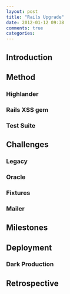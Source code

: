 ```yaml
---
layout: post
title: "Rails Upgrade"
date: 2012-01-12 09:38
comments: true
categories: 
---
```


Introduction
------------

Method
------------
### Highlander
### Rails XSS gem
### Test Suite

Challenges
------------
### Legacy
### Oracle
### Fixtures
### Mailer

Milestones
------------

Deployment
------------
### Dark Production

Retrospective
------------
